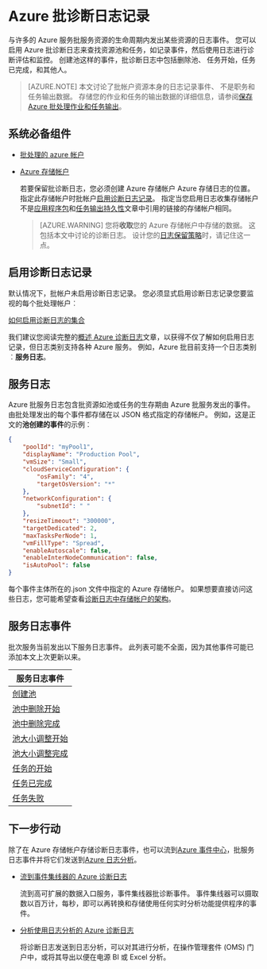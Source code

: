 <properties
   pageTitle="Azure 批诊断日志记录 |Microsoft Azure"
   description="记录并分析诊断日志事件的 Azure 批帐户资源池和任务等。"
   services="batch"
   documentationCenter=""
   authors="mmacy"
   manager="timlt"
   editor=""/>

<tags
   ms.service="batch"
   ms.devlang="na"
   ms.topic="article"
   ms.tgt_pltfrm="multiple"
   ms.workload="big-compute"
   ms.date="10/12/2016"
   ms.author="marsma"/>

# <a name="azure-batch-diagnostic-logging"></a>Azure 批诊断日志记录

与许多的 Azure 服务批服务资源的生命周期内发出某些资源的日志事件。 您可以启用 Azure 批诊断日志来查找资源池和任务，如记录事件，然后使用日志进行诊断评估和监控。 创建池这样的事件，批诊断日志中包括删除池、 任务开始，任务已完成，和其他人。

>[AZURE.NOTE] 本文讨论了批帐户资源本身的日志记录事件、 不是职务和任务输出数据。 存储您的作业和任务的输出数据的详细信息，请参阅[保存 Azure 批处理作业和任务输出](batch-task-output.md)。

## <a name="prerequisites"></a>系统必备组件

* [批处理的 azure 帐户](batch-account-create-portal.md)

* [Azure 存储帐户](../storage/storage-create-storage-account.md#create-a-storage-account)

  若要保留批诊断日志，您必须创建 Azure 存储帐户 Azure 存储日志的位置。 指定此存储帐户时批帐户[启用诊断日志记录](#enable-diagnostic-logging)。 指定当您启用日志收集存储帐户不是[应用程序包](batch-application-packages.md)和[任务输出持久性](batch-task-output.md)文章中引用的链接的存储帐户相同。

  >[AZURE.WARNING] 您将**收取**您的 Azure 存储帐户中存储的数据。 这包括本文中讨论的诊断日志。 设计您的[日志保留策略](../monitoring-and-diagnostics/monitoring-archive-diagnostic-logs.md)时，请记住这一点。

## <a name="enable-diagnostic-logging"></a>启用诊断日志记录

默认情况下，批帐户未启用诊断日志记录。 您必须显式启用诊断日志记录您要监视的每个批处理帐户︰

[如何启用诊断日志的集合](../monitoring-and-diagnostics/monitoring-overview-of-diagnostic-logs.md#how-to-enable-collection-of-diagnostic-logs)

我们建议您阅读完整的[概述 Azure 诊断日志](../monitoring-and-diagnostics/monitoring-overview-of-diagnostic-logs.md)文章，以获得不仅了解如何启用日志记录，但日志类别支持各种 Azure 服务。 例如，Azure 批目前支持一个日志类别︰**服务日志**。

## <a name="service-logs"></a>服务日志

Azure 批服务日志包含批资源如池或任务的生存期由 Azure 批服务发出的事件。 由批处理发出的每个事件都存储在以 JSON 格式指定的存储帐户。 例如，这是正文的**池创建的事件**的示例︰

```json
{
    "poolId": "myPool1",
    "displayName": "Production Pool",
    "vmSize": "Small",
    "cloudServiceConfiguration": {
        "osFamily": "4",
        "targetOsVersion": "*"
    },
    "networkConfiguration": {
        "subnetId": " "
    },
    "resizeTimeout": "300000",
    "targetDedicated": 2,
    "maxTasksPerNode": 1,
    "vmFillType": "Spread",
    "enableAutoscale": false,
    "enableInterNodeCommunication": false,
    "isAutoPool": false
}
```

每个事件主体所在的.json 文件中指定的 Azure 存储帐户。 如果想要直接访问这些日志，您可能希望查看[诊断日志中存储帐户的架构](../monitoring-and-diagnostics/monitoring-archive-diagnostic-logs.md#schema-of-diagnostic-logs-in-the-storage-account)。

## <a name="service-log-events"></a>服务日志事件

批次服务当前发出以下服务日志事件。 此列表可能不全面，因为其他事件可能已添加本文上次更新以来。

| **服务日志事件** |
| ------------------ |
| [创建池][pool_create] |
| [池中删除开始][pool_delete_start] |
| [池中删除完成][pool_delete_complete] |
| [池大小调整开始][pool_resize_start] |
| [池大小调整完成][pool_resize_complete] |
| [任务的开始][task_start] |
| [任务已完成][task_complete] |
| [任务失败][task_fail] |

## <a name="next-steps"></a>下一步行动

除了在 Azure 存储帐户存储诊断日志事件，也可以流到[Azure 事件中心](../event-hubs/event-hubs-what-is-event-hubs.md)，批服务日志事件并将它们发送到[Azure 日志分析](../log-analytics/log-analytics-overview.md)。

* [流到事件集线器的 Azure 诊断日志](../monitoring-and-diagnostics/monitoring-stream-diagnostic-logs-to-event-hubs.md)

  流到高可扩展的数据入口服务，事件集线器批诊断事件。 事件集线器可以摄取数以百万计，每秒，即可以再转换和存储使用任何实时分析功能提供程序的事件。

* [分析使用日志分析的 Azure 诊断日志](../log-analytics/log-analytics-azure-storage-json.md)

  将诊断日志发送到日志分析，可以对其进行分析，在操作管理套件 (OMS) 门户中，或将其导出以便在电源 BI 或 Excel 分析。

[pool_create]: https://msdn.microsoft.com/library/azure/mt743615.aspx
[pool_delete_start]: https://msdn.microsoft.com/library/azure/mt743610.aspx
[pool_delete_complete]: https://msdn.microsoft.com/library/azure/mt743618.aspx
[pool_resize_start]: https://msdn.microsoft.com/library/azure/mt743609.aspx
[pool_resize_complete]: https://msdn.microsoft.com/library/azure/mt743608.aspx
[task_start]: https://msdn.microsoft.com/library/azure/mt743616.aspx
[task_complete]: https://msdn.microsoft.com/library/azure/mt743612.aspx
[task_fail]: https://msdn.microsoft.com/library/azure/mt743607.aspx
